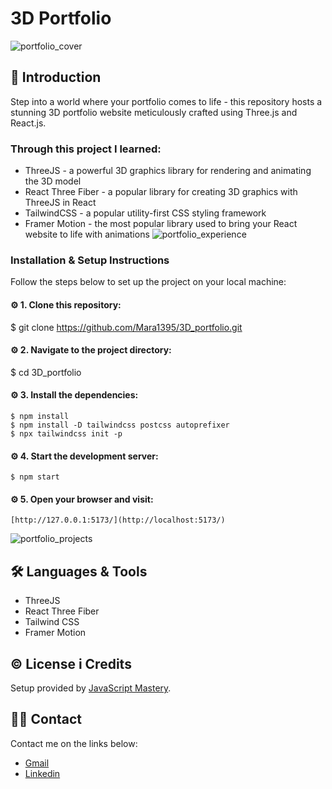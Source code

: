 # 3D Portfolio
![portfolio_cover](https://github.com/Mara1395/3D_portfolio/assets/104097778/22c1329c-2c30-487f-8fe9-f895812e9ef0)

## 📄 Introduction

Step into a world where your portfolio comes to life - this repository hosts a stunning 3D portfolio website meticulously crafted using Three.js and React.js. 


### Through this project I learned:
* ThreeJS - a powerful 3D graphics library for rendering and animating the 3D model
* React Three Fiber - a popular library for creating 3D graphics with ThreeJS in React
* TailwindCSS - a popular utility-first CSS styling framework
* Framer Motion - the most popular library used to bring your React website to life with animations 
![portfolio_experience](https://github.com/Mara1395/3D_portfolio/assets/104097778/44415477-c88c-4a76-b3d1-3412795d8e11)

### Installation & Setup Instructions
Follow the steps below to set up the project on your local machine:

#### ⚙️ 1. Clone this repository:
   $ git clone https://github.com/Mara1395/3D_portfolio.git
   
#### ⚙️ 2. Navigate to the project directory:
   $ cd 3D_portfolio

#### ⚙️ 3. Install the dependencies:
    $ npm install
    $ npm install -D tailwindcss postcss autoprefixer
    $ npx tailwindcss init -p
    
#### ⚙️ 4. Start the development server:
    $ npm start

#### ⚙️ 5. Open your browser and visit:
    [http://127.0.0.1:5173/](http://localhost:5173/)
    
![portfolio_projects](https://github.com/Mara1395/3D_portfolio/assets/104097778/aaeeeca2-df8c-4069-9fc4-47b68bcb7f7e)


## 🛠 Languages & Tools
* ThreeJS
* React Three Fiber
* Tailwind CSS
* Framer Motion


## ©️ License i Credits
Setup provided by [JavaScript Mastery](https://github.com/adrianhajdin/).

## ✍🏻 Contact
Contact me on the links below:
* <a href="mailto:jelcic.marija@gmail.com">Gmail</a>
* [Linkedin](https://www.linkedin.com/in/marija-jel%C4%8Di%C4%87-1b958a24a)
